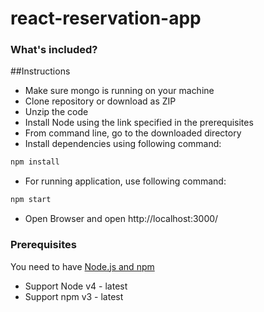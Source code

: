 # react-reservation-app

### What's included?

##Instructions
- Make sure mongo is running on your machine
- Clone repository or download as ZIP
- Unzip the code
- Install Node using the link specified in the prerequisites
- From command line, go to the downloaded directory
- Install dependencies using following command:
```bash
npm install
```
- For running application, use following command:
```bash
npm start
```
- Open Browser and open http://localhost:3000/

### Prerequisites
You need to have [Node.js and npm](https://nodejs.org/en/)
- Support Node v4 - latest
- Support npm v3 - latest